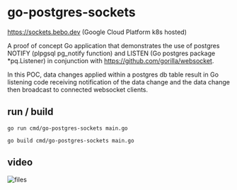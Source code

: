 # go-postgres-sockets

https://sockets.bebo.dev (Google Cloud Platform k8s hosted)

A proof of concept Go application that demonstrates the use of postgres NOTIFY (plpgsql pg_notify function) and LISTEN (Go postgres package *pq.Listener) in conjunction with https://github.com/gorilla/websocket. 

In this POC, data changes applied within a postgres db table result in Go listening code receiving notification of the data change and the data change then broadcast to connected websocket clients.

## run / build
```
go run cmd/go-postgres-sockets main.go
```
```
go build cmd/go-postgres-sockets main.go
```

## video
![files](https://github.com/bebo-dot-dev/go-postgres-sockets/releases/download/0.0.1/go-postgres-sockets.gif)
